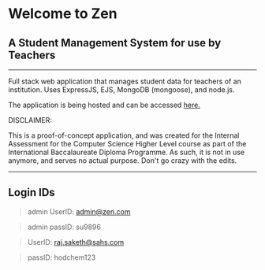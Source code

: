 

# Welcome to Zen 
## A Student Management System for use by Teachers

***
Full stack web application that manages student data for teachers of an institution. Uses ExpressJS, EJS, MongoDB (mongoose), and node.js.

The application is being hosted and can be accessed [here.](https://inf-zen.herokuapp.com/)


DISCLAIMER:

This is a proof-of-concept application, and was created for the Internal Assessment for the Computer Science Higher Level course as part of the International Baccalaureate Diploma Programme. As such, it is not in use anymore, and serves no actual purpose. Don't go crazy with the edits.


***
## Login IDs

 >admin UserID: admin@zen.com

 >admin passID: su9896



> UserID: raj.saketh@sahs.com

> passID: hodchem123
 #
